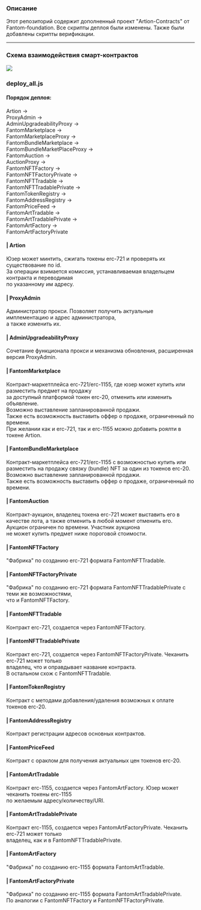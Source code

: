 ### Описание

Этот репозиторий содержит дополненный проект "Artion-Contracts" от Fantom-foundation. 
Все скрипты деплоя были изменены. Также были добавлены скрипты верификации.

***

### Схема взаимодействия смарт-контрактов

![](https://ipfs.io/ipfs/QmPcong3UfkoxAtD4mGvAGtEsNwndtAYH5uAyfkqoPumAL?filename=Fantom_new.png)

### deploy_all.js

#### Порядок деплоя:  

Artion ->  
ProxyAdmin ->  
AdminUpgradeabilityProxy ->  
FantomMarketplace ->  
FantomMarketplaceProxy ->  
FantomBundleMarketplace ->  
FantomBundleMarketPlaceProxy ->  
FantomAuction ->  
AuctionProxy ->  
FantomNFTFactory ->  
FantomNFTFactoryPrivate ->  
FantomNFTTradable ->  
FantomNFTTradablePrivate ->  
FantomTokenRegistry ->  
FantomAddressRegistry ->  
FantomPriceFeed ->  
FantomArtTradable ->  
FantomArtTradablePrivate ->  
FantomArtFactory ->  
FantomArtFactoryPrivate

#### | Artion
Юзер может минтить, сжигать токены erc-721 и проверять их существование по id.  
За операции взимается комиссия, устанавливаемая владельцем контракта и переводимая  
по указанному им адресу.

#### | ProxyAdmin
Администратор прокси. Позволяет получить актуальные имплементацию и адрес администратора,  
а также изменить их.

#### | AdminUpgradeabilityProxy
Сочетание функционала прокси и механизма обновления, расширенная версия ProxyAdmin.

#### | FantomMarketplace
Контракт-маркетплейса erc-721/erc-1155, где юзер может купить или разместить предмет на продажу  
за доступный платформой токен erc-20, отменить или изменить объявление.  
Возможно выставление запланированной продажи.  
Также есть возможность выставить оффер о продаже, ограниченный по времени.  
При желании как и erc-721, так и erc-1155 можно добавить роялти в токене Artion.

#### | FantomBundleMarketplace
Контракт-маркетплейса erc-721/erc-1155 с возможностью купить или разместить на продажу связку (bundle) NFT за один из токенов erc-20. Возможно выставление запланированной продажи.  
Также есть возможность выставить оффер о продаже, ограниченный по времени.

#### | FantomAuction
Контракт-аукцион, владелец токена erc-721 может выставить его в качестве лота, а также отменить в любой момент отменить его. Аукцион ограничен по времени. Участник аукциона  
не может купить предмет ниже пороговой стоимости.

#### | FantomNFTFactory
"Фабрика" по созданию erc-721 формата FantomNFTTradable.

#### | FantomNFTFactoryPrivate
"Фабрика" по созданию erc-721 формата FantomNFTTradablePrivate с теми же возможностями,  
что и FantomNFTFactory.

#### | FantomNFTTradable
Контракт erc-721, cоздается через FantomNFTFactory. 

#### | FantomNFTTradablePrivate
Контракт erc-721, cоздается через FantomNFTFactoryPrivate. Чеканить erc-721 может только  
владелец, что и оправдывает название контракта.  
В остальном схож с FantomNFTTradable.

#### | FantomTokenRegistry
Контракт с методами добавления/удаления возможных к оплате токенов erc-20.

#### | FantomAddressRegistry
Контракт регистрации адресов основных контрактов.

#### | FantomPriceFeed
Контракт с ораклом для получения актуальных цен токенов erc-20.

#### | FantomArtTradable
Контракт erc-1155, cоздается через FantomArtFactory. Юзер может чеканить токены erc-1155  
по желаемым адресу/количеству/URI.

#### | FantomArtTradablePrivate
Контракт erc-1155, cоздается через FantomArtFactoryPrivate. Чеканить erc-721 может только  
владелец, как и в FantomNFTTradablePrivate.

#### | FantomArtFactory
"Фабрика" по созданию erc-1155 формата FantomArtTradable.

#### | FantomArtFactoryPrivate
"Фабрика" по созданию erc-1155 формата FantomArtTradablePrivate.  
По аналогии с FantomNFTFactory и FantomNFTFactoryPrivate.